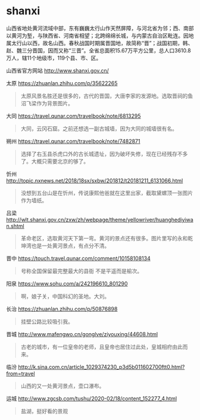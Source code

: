 # shanxi

山西省地处黄河流域中部，东有巍巍太行山作天然屏障，与河北省为邻；西、南部以黄河为堑，与陕西省、河南省相望；北跨绵绵长城，与内蒙古自治区毗连。因地属太行山以西，故名山西。春秋战国时期属晋国地，故简称“晋”；战国初期，韩、赵、魏三分晋国，因而又称“三晋”。全省总面积15.67万平方公里，总人口3610.8万人，辖11个地级市，119个县、市、区。

山西省官方网站 http://www.shanxi.gov.cn/

太原 https://zhuanlan.zhihu.com/p/35622265

> 太原风景名胜还是很多的，古代的晋国，大唐李家的发源地。选取晋祠的鱼沼飞梁作为背景图片。

大同 https://travel.qunar.com/travelbook/note/6813295

> 大同，云冈石窟。之前还想选一副古城墙，因为大同的城墙很有名。

朔州 https://travel.qunar.com/travelbook/note/7482871

> 选择了右玉县杀虎口外的古长城遗址，因为破坏失修，现在已经残存不多了。大概只需要北京的够了。

忻州 http://topic.nxnews.net/2018/18sx/sxbw/201812/t20181211_6131066.html

> 没想到五台山是在忻州，传说康熙他爸就在这里出家，截取黛螺顶一张图片作为墙纸。

吕梁 http://wlt.shanxi.gov.cn/zxw/zh/webpage/theme/yellowriver/huanghediyiwan.shtml

> 革命老区，选取黄河天下第一弯。黄河的景点还有很多。图片里写的永和乾坤湾也是一处黄河景点，有点分不清。

晋中 https://touch.travel.qunar.com/comment/10158108134

> 号称全国保留最完整最大的县衙 不是平遥而是榆次。

阳泉 https://www.sohu.com/a/242196610_801290

> 啊，娘子关，中国科幻的圣地。大刘。

长治 https://zhuanlan.zhihu.com/p/50876898

> 挂壁公路比较吸引我。
 
晋城 http://www.mafengwo.cn/gonglve/ziyouxing/44608.html

> 古老的城市，有一位皇帝的老师，且皇帝也居住过此处，皇城相府由此而来。

临汾 http://k.sina.com.cn/article_1029374230_p3d5b011602700ftt0.html?from=travel

> 山西的又一处黄河景点，壶口瀑布。

运城 http://www.zgcsb.com/tushu/2020-02/18/content_152277_4.html

> 盐湖，挺好看的景观